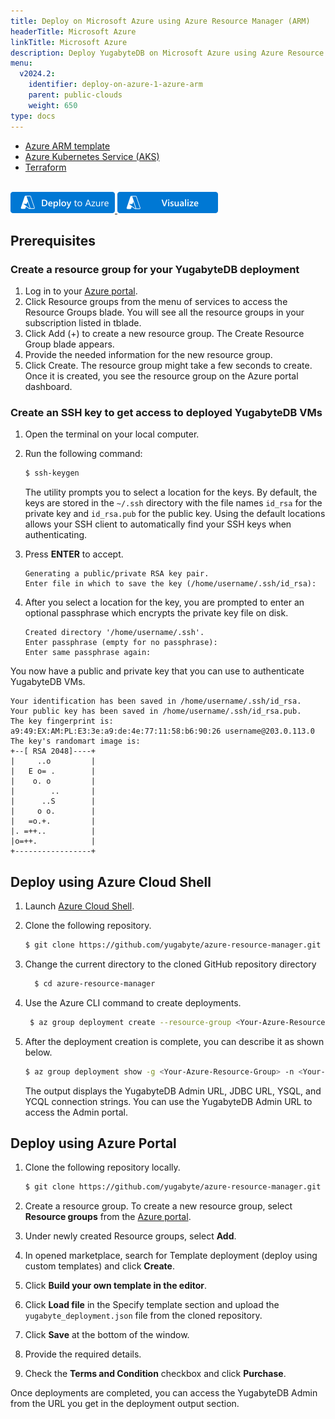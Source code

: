 ```yaml
---
title: Deploy on Microsoft Azure using Azure Resource Manager (ARM)
headerTitle: Microsoft Azure
linkTitle: Microsoft Azure
description: Deploy YugabyteDB on Microsoft Azure using Azure Resource Manager (ARM).
menu:
  v2024.2:
    identifier: deploy-on-azure-1-azure-arm
    parent: public-clouds
    weight: 650
type: docs
---
```


<ul class="nav nav-tabs-alt nav-tabs-yb">
  <li >
    <a href="../azure-arm/" class="nav-link active">
      <i class="icon-shell"></i>
      Azure ARM template
    </a>
  </li>
  <li >
    <a href="../aks/" class="nav-link">
      <i class="fa-regular fa-dharmachakra" aria-hidden="true"></i>
      Azure Kubernetes Service (AKS)
    </a>
  </li>
  <li>
    <a href="../terraform/" class="nav-link">
      <i class="icon-shell"></i>
      Terraform
    </a>
  </li>
</ul>

<br/>

<a href="https://portal.azure.com/#create/Microsoft.Template/uri/https%3A%2F%2Fraw.githubusercontent.com%2Fyugabyte%2Fazure-resource-manager%2Fmaster%2Fyugabyte_deployment.json" target="_blank">
    <img src="https://raw.githubusercontent.com/Azure/azure-quickstart-templates/master/1-CONTRIBUTION-GUIDE/images/deploytoazure.png"/>
</a>
<a href="http://armviz.io/#/?load=https%3A%2F%2Fraw.githubusercontent.com%2Fyugabyte%2Fazure-resource-manager%2Fmaster%2Fyugabyte_deployment.json" target="_blank">
    <img src="https://raw.githubusercontent.com/Azure/azure-quickstart-templates/master/1-CONTRIBUTION-GUIDE/images/visualizebutton.png"/>
</a>

## Prerequisites

### Create a resource group for your YugabyteDB deployment

1. Log in to your [Azure portal](https://portal.azure.com/).
1. Click Resource groups from the menu of services to access the Resource Groups blade. You will see all the resource groups in your subscription listed in tblade.
1. Click Add (+) to create a new resource group. The Create Resource Group blade appears.
1. Provide the needed information for the new resource group.
1. Click Create. The resource group might take a few seconds to create. Once it is created, you see the resource group on the Azure portal dashboard.

### Create an SSH key to get access to deployed YugabyteDB VMs

1. Open the terminal on your local computer.
1. Run the following command:

    ```sh
    $ ssh-keygen
    ```

    The utility prompts you to select a location for the keys. By default, the keys are stored in the `~/.ssh` directory with the file names `id_rsa` for the private key and `id_rsa.pub` for the public key. Using the default locations allows your SSH client to automatically find your SSH keys when authenticating.

1. Press **ENTER** to accept.

    ```output
    Generating a public/private RSA key pair.
    Enter file in which to save the key (/home/username/.ssh/id_rsa):
    ```

1. After you select a location for the key, you are prompted to enter an optional passphrase which encrypts the private key file on disk.

    ```output
    Created directory '/home/username/.ssh'.
    Enter passphrase (empty for no passphrase):
    Enter same passphrase again:
    ```

You now have a public and private key that you can use to authenticate YugabyteDB VMs.

```output
Your identification has been saved in /home/username/.ssh/id_rsa.
Your public key has been saved in /home/username/.ssh/id_rsa.pub.
The key fingerprint is:
a9:49:EX:AM:PL:E3:3e:a9:de:4e:77:11:58:b6:90:26 username@203.0.113.0
The key's randomart image is:
+--[ RSA 2048]----+
|     ..o         |
|   E o= .        |
|    o. o         |
|        ..       |
|      ..S        |
|     o o.        |
|   =o.+.         |
|. =++..          |
|o=++.            |
+-----------------+
```

## Deploy using Azure Cloud Shell

1. Launch [Azure Cloud Shell](https://shell.azure.com).

1. Clone the following repository.

    ```sh
    $ git clone https://github.com/yugabyte/azure-resource-manager.git
    ```

1. Change the current directory to the cloned GitHub repository directory

    ```sh
      $ cd azure-resource-manager
    ```

1. Use the Azure CLI command to create deployments.

    ```sh
     $ az group deployment create --resource-group <Your-Azure-Resource-Group> --template-file yugabyte_deployment.json --parameters ClusterName='<Your-Cluster-Name>'  SshUser='<Your-SSH-USER>' YBVersion='2.0.6.0' SshKeypair='<Your-SSH-USER-PublicKey-File-Contents>'
     ```

1. After the deployment creation is complete, you can describe it as shown below.

    ```sh
    $ az group deployment show -g <Your-Azure-Resource-Group> -n <Your-Deployment-Name> --query properties.outputs
    ```

    The output displays the YugabyteDB Admin URL, JDBC URL, YSQL, and YCQL connection strings. You can use the YugabyteDB Admin URL to access the Admin portal.

## Deploy using Azure Portal

1. Clone the following repository locally.

    ```sh
    $ git clone https://github.com/yugabyte/azure-resource-manager.git
    ```

1. Create a resource group. To create a new resource group, select **Resource groups** from the [Azure portal](https://portal.azure.com/).
1. Under newly created Resource groups, select **Add**.
1. In opened marketplace, search for Template deployment (deploy using custom templates) and click **Create**.
1. Click **Build your own template in the editor**.
1. Click **Load file** in the Specify template section and upload the `yugabyte_deployment.json` file from the cloned repository.
1. Click **Save** at the bottom of the window.
1. Provide the required details.
1. Check the **Terms and Condition** checkbox and click **Purchase**.

Once deployments are completed, you can access the YugabyteDB Admin from the URL you get in the deployment output section.
